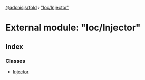 [@adonisjs/fold](../README.md) › ["Ioc/Injector"](_ioc_injector_.md)

# External module: "Ioc/Injector"

## Index

### Classes

* [Injector](../classes/_ioc_injector_.injector.md)

